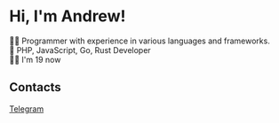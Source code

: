 # Hi, I'm Andrew!

👨‍💻 Programmer with experience in various languages and frameworks. <br>
🥇 PHP, JavaScript, Go, Rust Developer <br>
👦🏻 I'm 19 now <br>

## Contacts
[Telegram](https://t.me/neokofg)
